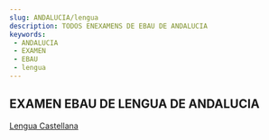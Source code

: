 ```yaml
---
slug: ANDALUCIA/lengua
description: TODOS ENEXAMENS DE EBAU DE ANDALUCIA
keywords:
 - ANDALUCIA
 - EXAMEN
 - EBAU
 - lengua
---
```

## EXAMEN EBAU DE LENGUA DE ANDALUCIA
[Lengua Castellana](https://drive.google.com/drive/folders/1yYZvan0z37nEbSNoOK1Poo1CpR3fiIqu?usp=sharing)